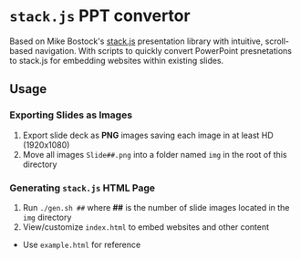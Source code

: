 # `stack.js` PPT convertor

Based on Mike Bostock's [stack.js](https://github.com/mbostock/stack) presentation library with intuitive, scroll-based navigation. With scripts to quickly convert PowerPoint presnetations to stack.js for embedding websites within existing slides.

## Usage

### Exporting Slides as Images
1. Export slide deck as **PNG** images saving each image in at least HD (1920x1080)
2. Move all images `Slide##.png` into a folder named `img` in the root of this directory

### Generating `stack.js` HTML Page
1. Run `./gen.sh ##` where **##** is the number of slide images located in the `img` directory
2. View/customize `index.html` to embed websites and other content
 * Use `example.html` for reference
